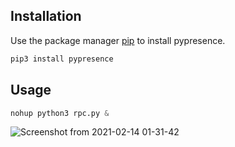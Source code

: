## Installation

Use the package manager [pip](https://pip.pypa.io/en/stable/) to install pypresence.

```bash
pip3 install pypresence
```
## Usage

```python
nohup python3 rpc.py &
```

![Screenshot from 2021-02-14 01-31-42](https://user-images.githubusercontent.com/71528504/107871130-7c87ed80-6e64-11eb-90e6-ef4d951e6a21.png)
